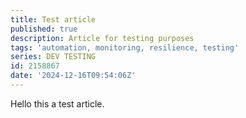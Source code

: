 ```yaml
---
title: Test article
published: true
description: Article for testing purposes
tags: 'automation, monitoring, resilience, testing'
series: DEV TESTING
id: 2158867
date: '2024-12-16T09:54:06Z'
---
```


Hello this a test article.

